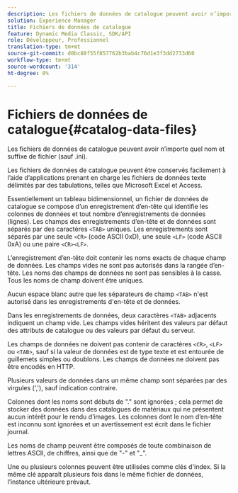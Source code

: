 ```yaml
---
description: Les fichiers de données de catalogue peuvent avoir n’importe quel nom et suffixe de fichier (sauf .ini).
solution: Experience Manager
title: Fichiers de données de catalogue
feature: Dynamic Media Classic, SDK/API
role: Développeur, Professionnel
translation-type: tm+mt
source-git-commit: d0bc88f55f857762b3bab4c76d1e3f3dd2733d60
workflow-type: tm+mt
source-wordcount: '314'
ht-degree: 0%

---
```



# Fichiers de données de catalogue{#catalog-data-files}

Les fichiers de données de catalogue peuvent avoir n’importe quel nom et suffixe de fichier (sauf .ini).

Les fichiers de données de catalogue peuvent être conservés facilement à l’aide d’applications prenant en charge les fichiers de données texte délimités par des tabulations, telles que Microsoft Excel et Access.

Essentiellement un tableau bidimensionnel, un fichier de données de catalogue se compose d’un enregistrement d’en-tête qui identifie les colonnes de données et tout nombre d’enregistrements de données (lignes). Les champs des enregistrements d’en-tête et de données sont séparés par des caractères `<TAB>` uniques. Les enregistrements sont séparés par une seule `<CR>` (code ASCII 0xD), une seule `<LF>` (code ASCII 0xA) ou une paire `<CR><LF>`.

L’enregistrement d’en-tête doit contenir les noms exacts de chaque champ de données. Les champs vides ne sont pas autorisés dans la rangée d’en-tête. Les noms des champs de données ne sont pas sensibles à la casse. Tous les noms de champ doivent être uniques.

Aucun espace blanc autre que les séparateurs de champ `<TAB>` n&#39;est autorisé dans les enregistrements d&#39;en-tête et de données.

Dans les enregistrements de données, deux caractères `<TAB>` adjacents indiquent un champ vide. Les champs vides héritent des valeurs par défaut des attributs de catalogue ou des valeurs par défaut du serveur.

Les champs de données ne doivent pas contenir de caractères `<CR>`, `<LF>` ou `<TAB>`, sauf si la valeur de données est de type texte et est entourée de guillemets simples ou doublons. Les champs de données ne doivent pas être encodés en HTTP.

Plusieurs valeurs de données dans un même champ sont séparées par des virgules (&#39;,&#39;), sauf indication contraire.

Colonnes dont les noms sont débuts de &quot;.&quot; sont ignorées ; cela permet de stocker des données dans des catalogues de matériaux qui ne présentent aucun intérêt pour le rendu d’images. Les colonnes dont le nom d’en-tête est inconnu sont ignorées et un avertissement est écrit dans le fichier journal.

Les noms de champ peuvent être composés de toute combinaison de lettres ASCII, de chiffres, ainsi que de &quot;-&quot; et &quot;_&quot;.

Une ou plusieurs colonnes peuvent être utilisées comme clés d&#39;index. Si la même clé apparaît plusieurs fois dans le même fichier de données, l’instance ultérieure prévaut.
